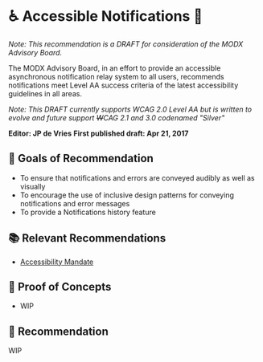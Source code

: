 # ♿️ Accessible Notifications 📣

_Note: This recommendation is a DRAFT for consideration of the MODX Advisory&nbsp;Board._

The MODX Advisory Board, in an effort to provide an accessible asynchronous notification relay system to all users, recommends notifications meet Level AA success criteria of the latest accessibility guidelines in all&nbsp;areas.

*Note: This DRAFT currently supports WCAG 2.0 Level AA but is written to evolve and future support ~~W~~CAG 2.1 and 3.0 codenamed "Silver"*


**Editor: JP de Vries**
**First published draft: Apr 21, 2017**

## 🙏 Goals of Recommendation

  - To ensure that notifications and errors are conveyed audibly as well as visually
  - To encourage the use of inclusive design patterns for conveying notifications and error messages
  - To provide a Notifications history feature

## 📚 Relevant Recommendations

 - [Accessibility Mandate](https://github.com/modxcms/mab-recommendations/pull/3)

## 🎯 Proof of Concepts
 - WIP

## 📝 Recommendation
WIP
